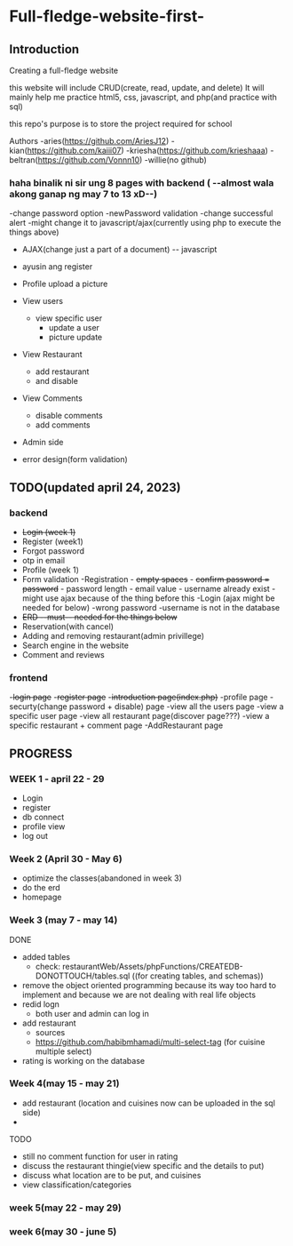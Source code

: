 # Full-fledge-website-first-

## Introduction

Creating a full-fledge website

this website will include CRUD(create, read, update, and delete)
It will mainly help me practice html5, css, javascript, and php(and practice with sql)

this repo's purpose is to store the project required for school

Authors
-aries(https://github.com/AriesJ12)
-kian(https://github.com/kaiii07)
-kriesha(https://github.com/krieshaaa)
-beltran(https://github.com/Vonnn10)
-willie(no github)

### haha binalik ni sir ung 8 pages with backend ( --almost wala akong ganap ng may 7 to 13 xD--)

-change password option
        -newPassword validation
    -change successful alert
    -might change it to javascript/ajax(currently using php to execute the things above)
- AJAX(change just a part of a document) -- javascript

- ayusin ang register
- Profile upload a picture
- View users
    - view specific user
        - update a user
        - picture update
- View Restaurant
    - add restaurant
    - and disable
- View Comments
    - disable comments
    - add comments
- Admin side
- error design(form validation)
## TODO(updated april 24, 2023)
### backend
- ~~Login (week 1)~~
- Register (week1)
- Forgot password 
- otp in email
- Profile (week 1)
- Form validation
    -Registration
        - ~~empty spaces~~
        - ~~confirm password = password~~
        - password length
        - email value 
        - username already exist
        - might use ajax because of the thing before this
    -Login (ajax might be needed for below)
        -wrong password
        -username is not in the database
- ~~ERD --must-- needed for the things below~~
- Reservation(with cancel)
- Adding and removing restaurant(admin privillege)
- Search engine in the website
- Comment and reviews

### frontend
-~~login page~~
-~~register page~~
-~~introduction page(index.php)~~
-profile page
-securty(change password + disable) page
-view all the users page
    -view a specific user page
-view all restaurant page(discover page???)
    -view a specific restaurant + comment page
-AddRestaurant page

## PROGRESS

### WEEK 1 - april 22 - 29
- Login
- register
- db connect
- profile view
- log out

### Week 2 (April 30 - May 6)
- optimize the classes(abandoned in week 3)
- do the erd
- homepage


### Week 3 (may 7 - may 14)
DONE
- added tables
    - check: restaurantWeb/Assets/phpFunctions/CREATEDB-DONOTTOUCH/tables.sql  ((for creating tables, and schemas))
- remove the object oriented programming because its way too hard to implement and because we are not dealing with real life objects
- redid logn
    - both user and admin can log in
- add restaurant
    - sources
    - https://github.com/habibmhamadi/multi-select-tag (for cuisine multiple select)
- rating is working on the database
    


### Week 4(may 15 - may 21)
- add restaurant (location and cuisines now can be uploaded in the sql side)
- 

TODO
- still no comment function for user in rating
- discuss the restaurant thingie(view specific and the details to put)
- discuss what location are to be put, and cuisines
- view classification/categories
### week 5(may 22 - may 29)

### week 6(may 30 - june 5)